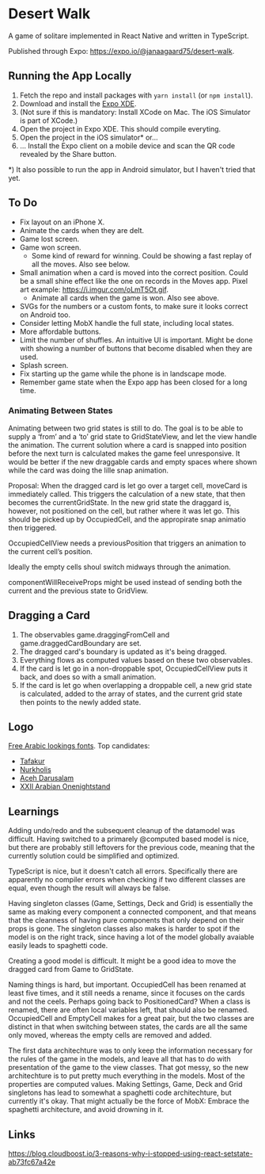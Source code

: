 # Desert Walk

A game of solitare implemented in React Native and written in TypeScript.

Published through Expo: <https://expo.io/@janaagaard75/desert-walk>.

## Running the App Locally

1. Fetch the repo and install packages with `yarn install` (or `npm install`).
1. Download and install the [Expo XDE](https://expo.io/tools).
1. (Not sure if this is mandatory: Install XCode on Mac. The iOS Simulator is part of XCode.)
1. Open the project in Expo XDE. This should compile everyting.
1. Open the project in the iOS simulator* or...
1. ... Install the Expo client on a mobile device and scan the QR code revealed by the Share button.

*) It also possible to run the app in Android simulator, but I haven't tried that yet.

## To Do

* Fix layout on an iPhone X.
* Animate the cards when they are delt.
* Game lost screen.
* Game won screen.
  * Some kind of reward for winning. Could be showing a fast replay of all the moves. Also see below.
* Small animation when a card is moved into the correct position. Could be a small shine effect like the one on records in the Moves app. Pixel art example: <https://i.imgur.com/oLmT5Ot.gif>.
  * Animate all cards when the game is won. Also see above.
* SVGs for the numbers or a custom fonts, to make sure it looks correct on Android too.
* Consider letting MobX handle the full state, including local states.
* More affordable buttons.
* Limit the number of shuffles. An intuitive UI is important. Might be done with showing a number of buttons that become disabled when they are used.
* Splash screen.
* Fix starting up the game while the phone is in landscape mode.
* Remember game state when the Expo app has been closed for a long time.

### Animating Between States

Animating between two grid states is still to do. The goal is to be able to supply a ‘from’ and a ‘to’ grid state to GridStateView, and let the view handle the animation. The current solution where a card is snapped into position before the next turn is calculated makes the game feel unresponsive. It would be better if the new draggable cards and empty spaces where shown while the card was doing the lille snap animation.

Proposal: When the dragged card is let go over a target cell, moveCard is immediately called. This triggers the calculation of a new state, that then becomes the currentGridState. In the new grid state the draggard is, however, not positioned on the cell, but rather where it was let go. This should be picked up by OccupiedCell, and the appropirate snap animatio then triggered.

OccupiedCellView needs a previousPosition that triggers an animation to the current cell’s position.

Ideally the empty cells shoul switch midways through the animation.

componentWillReceiveProps might be used instead of sending both the current and the previous state to GridView.

## Dragging a Card

1. The observables game.draggingFromCell and game.draggedCardBoundary are set.
1. The dragged card's boundary is updated as it's being dragged.
1. Everything flows as computed values based on these two observables.
1. If the card is let go in a non-droppable spot, OccupiedCellView puts it back, and does so with a small animation.
1. If the card is let go when overlapping a droppable cell, a new grid state is calculated, added to the array of states, and the current grid state then points to the newly added state.

## Logo

[Free Arabic lookings fonts](http://www.dafont.com/theme.php?cat=202&text=Desert+Walk+1234567890+AKQJ&l[]=10&l[]=1). Top candidates:

* [Tafakur](http://www.dafont.com/tafakur.font?text=Desert+Walk+A+2+3+4+5+6+7+8+9+10+K+Q+J&fpp=100&l[]=10&l[]=1)
* [Nurkholis](http://www.dafont.com/nurkholis.font?text=Desert+Walk+A+2+3+4+5+6+7+8+9+10+K+Q+J&fpp=100&l[]=10&l[]=1)
* [Aceh Darusalam](http://www.dafont.com/aceh-darusalam.font?text=Desert+Walk+A+2+3+4+5+6+7+8+9+10+K+Q+J&fpp=100&l[]=10&l[]=1)
* [XXII Arabian Onenightstand](http://www.dafont.com/xxii-arabian-onenightstand.font?text=Desert+Walk+A+2+3+4+5+6+7+8+9+10+J+Q+K)

## Learnings

Adding undo/redo and the subsequent cleanup of the datamodel was difficult. Having switched to a primarely @computed based model is nice, but there are probably still leftovers for the previous code, meaning that the currently solution could be simplified and optimized.

TypeScript is nice, but it doesn't catch all errors. Specifically there are apparently no compiler errors when checking if two different classes are equal, even though the result will always be false.

Having singleton classes (Game, Settings, Deck and Grid) is essentially the same as making every component a connected component, and that means that the cleanness of having pure components that only depend on their props is gone. The singleton classes also makes is harder to spot if the model is on the right track, since having a lot of the model globally avaiable easily leads to spaghetti code.

Creating a good model is difficult. It might be a good idea to move the dragged card from Game to GridState.

Naming things is hard, but important. OccupiedCell has been renamed at least five times, and it still needs a rename, since it focuses on the cards and not the ceels. Perhaps going back to PositionedCard? When a class is renamed, there are often local variables left, that should also be renamed. OccupiedCell and EmptyCell makes for a great pair, but the two classes are distinct in that when switching between states, the cards are all the same only moved, whereas the empty cells are removed and added.

The first data architechture was to only keep the information necessary for the rules of the game in the models, and leave all that has to do with presentation of the game to the view classes. That got messy, so the new architechture is to put pretty much everything in the models. Most of the properties are computed values. Making Settings, Game, Deck and Grid singletons has lead to somewhat a spaghetti code architechture, but currently it's okay. That might actually be the force of MobX: Embrace the spaghetti architecture, and avoid drowning in it.

## Links

<https://blog.cloudboost.io/3-reasons-why-i-stopped-using-react-setstate-ab73fc67a42e>